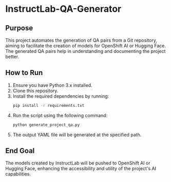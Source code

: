 # InstructLab-QA-Generator

## Purpose
This project automates the generation of QA pairs from a Git repository, aiming to facilitate the creation of models for OpenShift AI or Hugging Face. The generated QA pairs help in understanding and documenting the project better.

## How to Run
1. Ensure you have Python 3.x installed.
2. Clone this repository.
3. Install the required dependencies by running:
   ```bash
   pip install -r requirements.txt
   ```
4. Run the script using the following command:
   ```bash
   python generate_project_qa.py
   ```
5. The output YAML file will be generated at the specified path.

## End Goal
The models created by InstructLab will be pushed to OpenShift AI or Hugging Face, enhancing the accessibility and utility of the project's AI capabilities.
